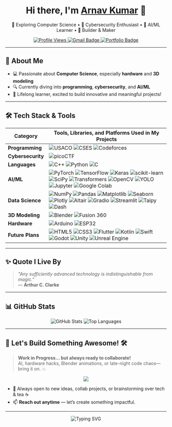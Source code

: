 <h1 align="center">Hi there, I'm <a href="https://github.com/Stonky-Boi">Arnav Kumar</a> 👋</h1>

<p align="center">
  🚀 Exploring Computer Science • 🔐 Cybersecurity Enthusiast • 🤖 AI/ML Learner • 🧠 Builder & Maker
</p>

<p align="center">
  <a href="https://github.com/Stonky-Boi">
    <img src="https://komarev.com/ghpvc/?username=Stonky-Boi&label=Profile+Views&color=blue&style=flat-square" alt="Profile Views" />
  </a>
  <a href="mailto:your.email@example.com">
    <img src="https://img.shields.io/badge/Email-D14836?style=flat-square&logo=gmail&logoColor=white" alt="Gmail Badge" />
  </a>
  <a href="https://yourportfolio.link">
    <img src="https://img.shields.io/badge/Portfolio-222222?style=flat-square&logo=vercel&logoColor=white" alt="Portfolio Badge" />
  </a>
</p>

---

## 🚀 About Me

- 💻 Passionate about **Computer Science**, especially **hardware** and **3D modeling**
- 🔍 Currently diving into **programming**, **cybersecurity**, and **AI/ML**
- 🎯 Lifelong learner, excited to build innovative and meaningful projects!

---

## 🛠️ Tech Stack & Tools

| Category       | Tools, Libraries, and Platforms Used in My Projects |
|---------------|-------------------|
| **Programming**    | ![USACO](https://img.shields.io/badge/USACO-3C3C3C?style=flat-square&logo=codeforces&logoColor=white) ![CSES](https://img.shields.io/badge/CSES-2F8D46?style=flat-square&logo=codeforces&logoColor=white) ![Codeforces](https://img.shields.io/badge/Codeforces-1F8ACB?style=flat-square&logo=codeforces&logoColor=white) |
| **Cybersecurity**  | ![picoCTF](https://img.shields.io/badge/picoCTF-4285F4?style=flat-square&logo=google&logoColor=white) |
| **Languages**  | ![C++](https://img.shields.io/badge/C++-00599C?style=flat-square&logo=cplusplus&logoColor=white) ![Python](https://img.shields.io/badge/Python-3776AB?style=flat-square&logo=python&logoColor=white) ![C](https://img.shields.io/badge/C-00599C?style=flat-square&logo=c&logoColor=white) |
| **AI/ML**     | ![PyTorch](https://img.shields.io/badge/PyTorch-EE4C2C?style=flat-square&logo=PyTorch&logoColor=white) ![TensorFlow](https://img.shields.io/badge/TensorFlow-FF6F00?style=flat-square&logo=TensorFlow&logoColor=white) ![Keras](https://img.shields.io/badge/Keras-D00000?style=flat-square&logo=Keras&logoColor=white) ![scikit-learn](https://img.shields.io/badge/scikit--learn-F7931E?style=flat-square&logo=scikit-learn&logoColor=white) ![SciPy](https://img.shields.io/badge/SciPy-8CAAE6?style=flat-square&logo=scipy&logoColor=white) ![Transformers](https://img.shields.io/badge/Transformers-ffcc00?style=flat-square&logo=HuggingFace&logoColor=black) ![OpenCV](https://img.shields.io/badge/OpenCV-5C3EE8?style=flat-square&logo=opencv&logoColor=white) ![YOLO](https://img.shields.io/badge/YOLO-00FFFF?style=flat-square&logo=YOLO&logoColor=black) ![Jupyter](https://img.shields.io/badge/Jupyter-F37626?style=flat-square&logo=Jupyter&logoColor=white) ![Google Colab](https://img.shields.io/badge/Colab-F9AB00?style=flat-square&logo=googlecolab&logoColor=white) |
| **Data Science** | ![NumPy](https://img.shields.io/badge/NumPy-013243?style=flat-square&logo=NumPy&logoColor=white) ![Pandas](https://img.shields.io/badge/Pandas-150458?style=flat-square&logo=pandas&logoColor=white) ![Matplotlib](https://img.shields.io/badge/Matplotlib-11557C?style=flat-square&logo=matplotlib&logoColor=white) ![Seaborn](https://img.shields.io/badge/Seaborn-4B8BBE?style=flat-square&logo=python&logoColor=white) ![Plotly](https://img.shields.io/badge/Plotly-3F4F75?style=flat-square&logo=plotly&logoColor=white) ![Altair](https://img.shields.io/badge/Altair-EC3D46?style=flat-square&logo=python&logoColor=white) ![Gradio](https://img.shields.io/badge/Gradio-3F75FF?style=flat-square&logo=Gradio&logoColor=white) ![Streamlit](https://img.shields.io/badge/Streamlit-FF4B4B?style=flat-square&logo=streamlit&logoColor=white) ![Taipy](https://img.shields.io/badge/Taipy-1E1E1E?style=flat-square&logo=python&logoColor=white) ![Dash](https://img.shields.io/badge/Dash-00B8D9?style=flat-square&logo=plotly&logoColor=white) |
| **3D Modeling** | ![Blender](https://img.shields.io/badge/Blender-F5792A?style=flat-square&logo=blender&logoColor=white) ![Fusion 360](https://img.shields.io/badge/Fusion%20360-0696D7?style=flat-square&logo=autodesk&logoColor=white) |
| **Hardware**  | ![Arduino](https://img.shields.io/badge/Arduino-00979D?style=flat-square&logo=arduino&logoColor=white) ![ESP32](https://img.shields.io/badge/ESP32-E7352C?style=flat-square&logo=espressif&logoColor=white) |
| **Future Plans** | ![HTML5](https://img.shields.io/badge/HTML5-E34F26?style=flat-square&logo=html5&logoColor=white) ![CSS3](https://img.shields.io/badge/CSS3-1572B6?style=flat-square&logo=css3&logoColor=white) ![Flutter](https://img.shields.io/badge/Flutter-02569B?style=flat-square&logo=flutter&logoColor=white) ![Kotlin](https://img.shields.io/badge/Kotlin-7F52FF?style=flat-square&logo=kotlin&logoColor=white) ![Swift](https://img.shields.io/badge/Swift-FA7343?style=flat-square&logo=swift&logoColor=white) ![Godot](https://img.shields.io/badge/Godot-478CBF?style=flat-square&logo=godot-engine&logoColor=white) ![Unity](https://img.shields.io/badge/Unity-000000?style=flat-square&logo=unity&logoColor=white) ![Unreal Engine](https://img.shields.io/badge/Unreal-313131?style=flat-square&logo=unrealengine&logoColor=white) |

---

## ✨ Quote I Live By

> *"Any sufficiently advanced technology is indistinguishable from magic."*  
> — **Arthur C. Clarke**

---

## 📊 GitHub Stats

<p align="center">
  <img src="https://github-readme-stats.vercel.app/api?username=Stonky-Boi&show_icons=true&theme=radical" alt="GitHub Stats" />
  <img src="https://github-readme-stats.vercel.app/api/top-langs/?username=Stonky-Boi&layout=compact&theme=radical" alt="Top Languages" />
</p>

---

## 🚧 Let's Build Something Awesome! 🛠️

> **Work in Progress... but always ready to collaborate!**  
> AI, hardware hacks, Blender animations, or late-night code chaos—bring it on. 💥

<p align="center">
  <img src="https://readme-typing-svg.herokuapp.com?font=Fira+Code&duration=3000&pause=1000&color=F7F7F7&center=true&vCenter=true&width=435&lines=🚧+Work+In+Progress...+;🤝+Open+for+Collaborations!" />
</p>

- 🤝 Always open to new ideas, collab projects, or brainstorming over tech & tea ☕
- 📫 **Reach out anytime** — let’s create something impactful.

---

<p align="center">
  <img src="https://readme-typing-svg.herokuapp.com?font=Fira+Code&size=22&duration=3000&pause=1000&center=true&width=435&lines=Thanks+for+visiting!+👋;Happy+Coding!+🚀" alt="Typing SVG" />
</p>
